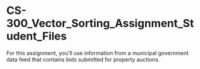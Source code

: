 # CS-300_Vector_Sorting_Assignment_Student_Files
For this assignment, you’ll use information from a municipal government data feed that contains bids submitted for property auctions.
